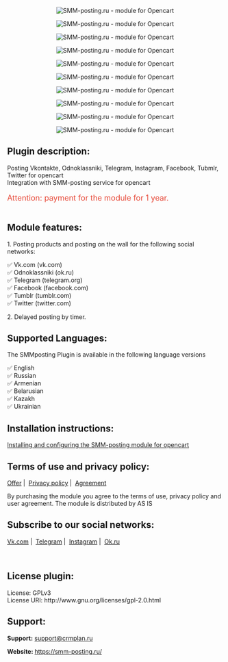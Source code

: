 <p style="text-align:center"><img alt="SMM-posting.ru - module for Opencart" src="https://smm-posting.ru/images/opencart/english/1.jpg" /></p>

<p style="text-align:center"><img alt="SMM-posting.ru - module for Opencart" src="https://smm-posting.ru/images/opencart/english/2.jpg" /></p>

<p style="text-align:center"><img alt="SMM-posting.ru - module for Opencart" src="https://smm-posting.ru/images/opencart/english/3.jpg" /></p>

<p style="text-align:center"><img alt="SMM-posting.ru - module for Opencart" src="https://smm-posting.ru/images/opencart/english/4.jpg" /></p>

<p style="text-align:center"><img alt="SMM-posting.ru - module for Opencart" src="https://smm-posting.ru/images/opencart/english/5.jpg" /></p>

<p style="text-align:center"><img alt="SMM-posting.ru - module for Opencart" src="https://smm-posting.ru/images/opencart/english/6.jpg" /></p>

<p  style="text-align:center"><img alt="SMM-posting.ru - module for Opencart" src="https://smm-posting.ru/images/opencart/english/7.jpg" /></p>

<p style="text-align:center"><img alt="SMM-posting.ru - module for Opencart" src="https://smm-posting.ru/images/opencart/english/8.jpg" /></p>

<p style="text-align:center"><img alt="SMM-posting.ru - module for Opencart" src="https://smm-posting.ru/images/opencart/english/9.jpg" /></p>
<p style="text-align:center"><img alt="SMM-posting.ru - module for Opencart" src="https://smm-posting.ru/images/opencart/english/10.jpg" /></p>


<h2><strong>Plugin description:</strong></h2>

<p>Posting Vkontakte, Odnoklassniki, Telegram, Instagram, Facebook, Tubmlr, Twitter for opencart <br />
   Integration with SMM-posting service for opencart<br />
&nbsp;<br />
<span style="color:#e74c3c"><span style="font-size:18px">Attention: payment for the module for 1 year.</span></span><br />
&nbsp;</p>

<h2><strong>Module features:</strong></h2>

<p>1. Posting products and posting on the wall for the following social networks:</p>

<p>✅ Vk.com (vk.com)<br />
✅ Odnoklassniki (ok.ru)<br />
✅ Telegram (telegram.org)<br />
✅ Facebook (facebook.com)<br />
✅ Tumblr (tumblr.com)<br />
✅ Twitter (twitter.com)</p>

<p>2. Delayed posting by timer.</p>

<h2><strong>Supported Languages:</strong></h2>

<p>The SMMposting Plugin is available in the following language versions</p>

<p>
✅ English<br />
✅ Russian<br />
✅ Armenian<br />
✅ Belarusian<br />
✅ Kazakh<br />
✅ Ukrainian<br />
</p>


<h2><strong>Installation instructions:</strong></h2>

<p><a href="https://smm-posting.ru/knowledges/kak-ustanovit-modul-dlya-opencart?utm_campaign=module-opencart&utm_source=opencart.com">
Installing and configuring the SMM-posting module for opencart</a></p>

<h2><strong>Terms of use and privacy policy:</strong></h2>

<p><a href="https://smm-posting.ru/pages/offer?utm_campaign=module-opencart&utm_source=opencart.com">Offer</a>&nbsp;|&nbsp;
<a href="https://smm-posting.ru/pages/privacy?utm_campaign=module-opencart&utm_source=opencart.com">Privacy policy</a>&nbsp;|&nbsp;
<a href="https://smm-posting.ru/pages/agreement?utm_campaign=module-opencart&utm_source=opencart.com">Agreement</a></p>

<p>By purchasing the module you agree to the terms of use, privacy policy and user agreement. The module is distributed by AS IS</p>


<h2><strong>Subscribe to our social networks:</strong></h2>

<p>
<a href="https://vk.com/smm_posting_ru">Vk.com</a>&nbsp;|&nbsp;
<a href="https://t.me/smm_posting">Telegram</a>&nbsp;|&nbsp;
<a href="https://www.instagram.com/smmposting/">Instagram</a>&nbsp;|&nbsp;
<a href="https://ok.ru/group/56305777508594">Ok.ru</a>
</p>

<p>&nbsp;</p>

<h2><strong>License plugin:</strong></h2>
License: GPLv3
<br>License URI: http://www.gnu.org/licenses/gpl-2.0.html

<h2><strong>Support:</strong></h2>

<p><strong>Support:</strong>&nbsp;<a href="mailto:support@crmplan.ru">support@crmplan.ru</a></p>
<p><strong>Website:&nbsp;</strong><a href="https://smm-posting.ru/?utm_campaign=module-opencart&utm_source=opencart.com" rel="external nofollow noopener" target="_blank">https://smm-posting.ru/</a></p>
